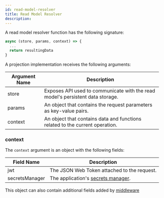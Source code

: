 ```yaml
---
id: read-model-resolver
title: Read Model Resolver
description:
---
```


A read model resolver function has the following signature:

```js
async (store, params, context) => {
  ...
  return resultingData
}
```

A projection implementation receives the following arguments:

| Argument Name | Description                                                                    |
| ------------- | ------------------------------------------------------------------------------ |
| store         | Exposes API used to communicate with the read model's persistent data storage. |
| params        | An object that contains the request parameters as key-value pairs.             |
| context       | An object that contains data and functions related to the current operation.   |

### context

The `context` argument is an object with the following fields:

| Field Name     | Description                                                                     |
| -------------- | ------------------------------------------------------------------------------- |
| jwt            | The JSON Web Token attached to the request.                                     |
| secretsManager | The application's [secrets manager](../advanced-techniques.md#storing-secrets). |

This object can also contain additional fields added by [middleware](middleware.md)
